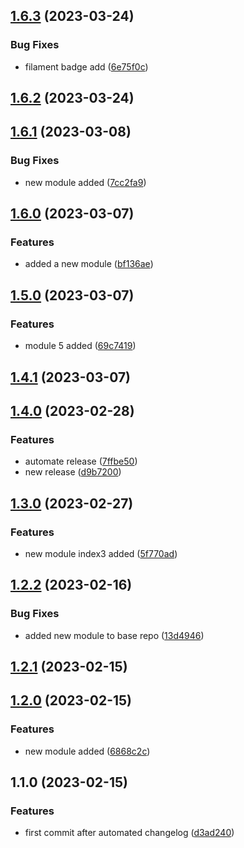 

## [1.6.3](https://github.com/rahulmodiphilips/automatedchangelog/compare/1.6.2...1.6.3) (2023-03-24)


### Bug Fixes

* filament badge add ([6e75f0c](https://github.com/rahulmodiphilips/automatedchangelog/commit/6e75f0ce3beddb3e3cf37c64134b67e497e72eaf))

## [1.6.2](https://github.com/rahulmodiphilips/automatedchangelog/compare/1.6.1...1.6.2) (2023-03-24)

## [1.6.1](https://github.com/rahulmodiphilips/automatedchangelog/compare/1.6.0...1.6.1) (2023-03-08)


### Bug Fixes

* new module added ([7cc2fa9](https://github.com/rahulmodiphilips/automatedchangelog/commit/7cc2fa9a50c98cecde584d95ef8bfe4b54f44238))

## [1.6.0](https://github.com/rahulmodiphilips/automatedchangelog/compare/1.5.0...1.6.0) (2023-03-07)


### Features

* added a new module ([bf136ae](https://github.com/rahulmodiphilips/automatedchangelog/commit/bf136aecb1f4db11a22eb54928ac364bf129507d))

## [1.5.0](https://github.com/rahulmodiphilips/automatedchangelog/compare/1.4.1...1.5.0) (2023-03-07)


### Features

* module 5 added ([69c7419](https://github.com/rahulmodiphilips/automatedchangelog/commit/69c74199799054bf27bf8a87926668c7170f22bb))

## [1.4.1](https://github.com/rahulmodiphilips/automatedchangelog/compare/1.4.0...1.4.1) (2023-03-07)

## [1.4.0](https://github.com/rahulmodiphilips/automatedchangelog/compare/1.3.0...1.4.0) (2023-02-28)


### Features

* automate release ([7ffbe50](https://github.com/rahulmodiphilips/automatedchangelog/commit/7ffbe505ca7c3d7d1bff9e3b0ae3aa8d7aef845d))
* new release ([d9b7200](https://github.com/rahulmodiphilips/automatedchangelog/commit/d9b7200e419101e9da2e79a793f6b04f06cf28cb))

## [1.3.0](https://github.com/rahulmodiphilips/automatedchangelog/compare/1.2.2...1.3.0) (2023-02-27)


### Features

* new module index3 added ([5f770ad](https://github.com/rahulmodiphilips/automatedchangelog/commit/5f770ad9e53efe7c6ed810957875f3dd69bee659))

## [1.2.2](https://github.com/rahulmodiphilips/automatedchangelog/compare/1.2.1...1.2.2) (2023-02-16)


### Bug Fixes

* added new module to base repo ([13d4946](https://github.com/rahulmodiphilips/automatedchangelog/commit/13d49465c6bc559edf38f8ce34fa8cb47124e4f8))

## [1.2.1](https://github.com/rahulmodiphilips/automatedchangelog/compare/1.2.0...1.2.1) (2023-02-15)

## [1.2.0](https://github.com/rahulmodiphilips/automatedchangelog/compare/1.1.0...1.2.0) (2023-02-15)


### Features

* new module added ([6868c2c](https://github.com/rahulmodiphilips/automatedchangelog/commit/6868c2cf7e54605e1ea537cde22d06a7b1202c11))

## 1.1.0 (2023-02-15)


### Features

* first commit after automated changelog ([d3ad240](https://github.com/rahulmodiphilips/automatedchangelog/commit/d3ad240cd49c79493d7809d7e381c704876339cd))